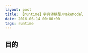 ```yaml
---
layout: post
title: 【runtime】字典转模型/MakeModel
date: 2016-06-14 00:00:00
tags: runtime
---
```


## 目的

